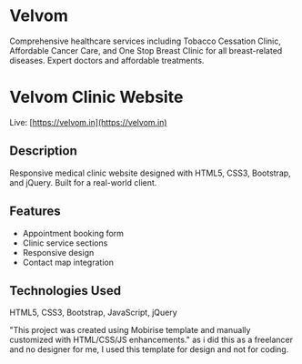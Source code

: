 # Velvom
Comprehensive healthcare services including Tobacco Cessation Clinic, Affordable Cancer Care, and One Stop Breast Clinic for all breast-related diseases. Expert doctors and affordable treatments.

# Velvom Clinic Website

Live: [https://velvom.in](https://velvom.in)

## Description
Responsive medical clinic website designed with HTML5, CSS3, Bootstrap, and jQuery. Built for a real-world client.

## Features
- Appointment booking form
- Clinic service sections
- Responsive design
- Contact map integration

## Technologies Used
HTML5, CSS3, Bootstrap, JavaScript, jQuery


"This project was created using Mobirise template and manually customized with HTML/CSS/JS enhancements." as i did this as a freelancer and no designer for me, I used this template for design and not for coding.
